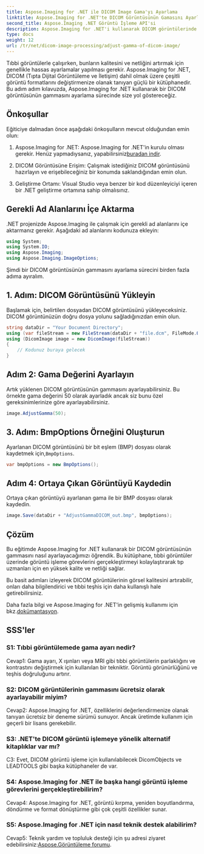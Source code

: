 ```yaml
---
title: Aspose.Imaging for .NET ile DICOM Image Gama'yı Ayarlama
linktitle: Aspose.Imaging for .NET'te DICOM Görüntüsünün Gamasını Ayarlayın
second_title: Aspose.Imaging .NET Görüntü İşleme API'si
description: Aspose.Imaging for .NET'i kullanarak DICOM görüntülerinde gammayı nasıl ayarlayacağınızı öğrenin. Basit adımlarla tıbbi görüntü kalitesini artırın.
type: docs
weight: 12
url: /tr/net/dicom-image-processing/adjust-gamma-of-dicom-image/
---
```

Tıbbi görüntülerle çalışırken, bunların kalitesini ve netliğini artırmak için genellikle hassas ayarlamalar yapılması gerekir. Aspose.Imaging for .NET, DICOM (Tıpta Dijital Görüntüleme ve İletişim) dahil olmak üzere çeşitli görüntü formatlarını değiştirmenize olanak tanıyan güçlü bir kütüphanedir. Bu adım adım kılavuzda, Aspose.Imaging for .NET kullanarak bir DICOM görüntüsünün gammasını ayarlama sürecinde size yol göstereceğiz.

## Önkoşullar

Eğiticiye dalmadan önce aşağıdaki önkoşulların mevcut olduğundan emin olun:

1.  Aspose.Imaging for .NET: Aspose.Imaging for .NET'in kurulu olması gerekir. Henüz yapmadıysanız, yapabilirsiniz[buradan indir](https://releases.aspose.com/imaging/net/).

2. DICOM Görüntüsüne Erişim: Çalışmak istediğiniz DICOM görüntüsünü hazırlayın ve erişebileceğiniz bir konumda saklandığından emin olun.

3. Geliştirme Ortamı: Visual Studio veya benzer bir kod düzenleyiciyi içeren bir .NET geliştirme ortamına sahip olmalısınız.

## Gerekli Ad Alanlarını İçe Aktarma

.NET projenizde Aspose.Imaging ile çalışmak için gerekli ad alanlarını içe aktarmanız gerekir. Aşağıdaki ad alanlarını kodunuza ekleyin:

```csharp
using System;
using System.IO;
using Aspose.Imaging;
using Aspose.Imaging.ImageOptions;
```

Şimdi bir DICOM görüntüsünün gammasını ayarlama sürecini birden fazla adıma ayıralım.

## 1. Adım: DICOM Görüntüsünü Yükleyin

Başlamak için, belirtilen dosyadan DICOM görüntüsünü yükleyeceksiniz. DICOM görüntünüzün doğru dosya yolunu sağladığınızdan emin olun.

```csharp
string dataDir = "Your Document Directory";
using (var fileStream = new FileStream(dataDir + "file.dcm", FileMode.Open, FileAccess.Read))
using (DicomImage image = new DicomImage(fileStream))
{
    // Kodunuz buraya gelecek
}
```

## Adım 2: Gama Değerini Ayarlayın

Artık yüklenen DICOM görüntüsünün gammasını ayarlayabilirsiniz. Bu örnekte gama değerini 50 olarak ayarladık ancak siz bunu özel gereksinimlerinize göre ayarlayabilirsiniz.

```csharp
image.AdjustGamma(50);
```

## 3. Adım: BmpOptions Örneğini Oluşturun

 Ayarlanan DICOM görüntüsünü bir bit eşlem (BMP) dosyası olarak kaydetmek için,`BmpOptions`.

```csharp
var bmpOptions = new BmpOptions();
```

## Adım 4: Ortaya Çıkan Görüntüyü Kaydedin

Ortaya çıkan görüntüyü ayarlanan gama ile bir BMP dosyası olarak kaydedin.

```csharp
image.Save(dataDir + "AdjustGammaDICOM_out.bmp", bmpOptions);
```

## Çözüm

Bu eğitimde Aspose.Imaging for .NET kullanarak bir DICOM görüntüsünün gammasını nasıl ayarlayacağımızı öğrendik. Bu kütüphane, tıbbi görüntüler üzerinde görüntü işleme görevlerini gerçekleştirmeyi kolaylaştırarak tıp uzmanları için en yüksek kalite ve netliği sağlar.

Bu basit adımları izleyerek DICOM görüntülerinin görsel kalitesini artırabilir, onları daha bilgilendirici ve tıbbi teşhis için daha kullanışlı hale getirebilirsiniz.

 Daha fazla bilgi ve Aspose.Imaging for .NET'in gelişmiş kullanımı için bkz.[dokümantasyon](https://reference.aspose.com/imaging/net/).

## SSS'ler

### S1: Tıbbi görüntülemede gama ayarı nedir?

Cevap1: Gama ayarı, X ışınları veya MRI gibi tıbbi görüntülerin parlaklığını ve kontrastını değiştirmek için kullanılan bir tekniktir. Görüntü görünürlüğünü ve teşhis doğruluğunu artırır.

### S2: DICOM görüntülerinin gammasını ücretsiz olarak ayarlayabilir miyim?

Cevap2: Aspose.Imaging for .NET, özelliklerini değerlendirmenize olanak tanıyan ücretsiz bir deneme sürümü sunuyor. Ancak üretimde kullanım için geçerli bir lisans gerekebilir.

### S3: .NET'te DICOM görüntü işlemeye yönelik alternatif kitaplıklar var mı?

C3: Evet, DICOM görüntü işleme için kullanılabilecek DicomObjects ve LEADTOOLS gibi başka kütüphaneler de var.

### S4: Aspose.Imaging for .NET ile başka hangi görüntü işleme görevlerini gerçekleştirebilirim?

Cevap4: Aspose.Imaging for .NET, görüntü kırpma, yeniden boyutlandırma, döndürme ve format dönüştürme gibi çok çeşitli özellikler sunar.

### S5: Aspose.Imaging for .NET için nasıl teknik destek alabilirim?

 Cevap5: Teknik yardım ve topluluk desteği için şu adresi ziyaret edebilirsiniz:[Aspose.Görüntüleme forumu](https://forum.aspose.com/).
